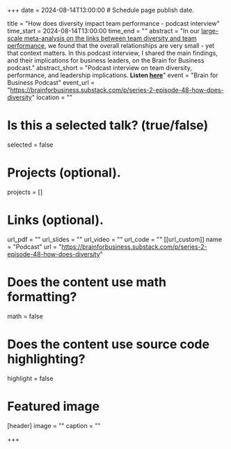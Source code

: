 +++
date = 2024-08-14T13:00:00  # Schedule page publish date.

title = "How does diversity impact team performance - podcast interview"
time_start = 2024-08-14T13:00:00
time_end = ""
abstract = "In our [large-scale meta-analysis on the links between team diversity and team performance](https://www.lukaswallrich.coffee/publication/diversity-meta/), we found that the overall relationships are very small - yet that context matters. In this podcast interview, I shared the main findings, and their implications for business leaders, on the Brain for Business podcast."
abstract_short = "Podcast interview on team diversity, performance, and leadership implications. <b>Listen [here](https://brainforbusiness.substack.com/p/series-2-episode-48-how-does-diversity)</b>"
event = "Brain for Business Podcast" 
event_url = "https://brainforbusiness.substack.com/p/series-2-episode-48-how-does-diversity"
location = ""

# Is this a selected talk? (true/false)
selected = false

# Projects (optional).
projects = []

# Links (optional).
url_pdf = ""
url_slides = ""
url_video = ""
url_code = ""
[[url_custom]]
name = "Podcast"
url = "https://brainforbusiness.substack.com/p/series-2-episode-48-how-does-diversity"

# Does the content use math formatting?
math = false

# Does the content use source code highlighting?
highlight = false

# Featured image
[header]
image = ""
caption = ""

+++